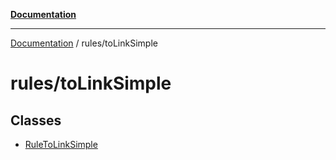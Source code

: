 [**Documentation**](../../README.md)

***

[Documentation](../../README.md) / rules/toLinkSimple

# rules/toLinkSimple

## Classes

- [RuleToLinkSimple](classes/RuleToLinkSimple.md)
